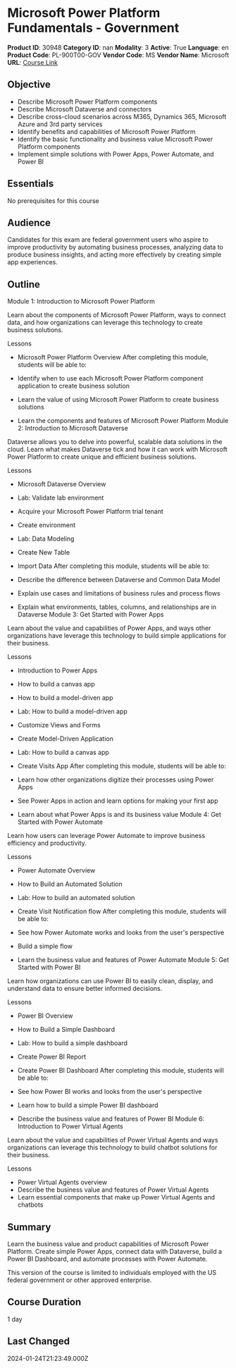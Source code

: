 # Microsoft Power Platform Fundamentals - Government

**Product ID**: 30948
**Category ID**: nan
**Modality**: 3
**Active**: True
**Language**: en
**Product Code**: PL-900T00-GOV
**Vendor Code**: MS
**Vendor Name**: Microsoft
**URL**: [Course Link](https://www.fastlaneus.com/course/microsoft-pl-900t00-gov)

## Objective
- Describe Microsoft Power Platform components
- Describe Microsoft Dataverse and connectors
- Describe cross-cloud scenarios across M365, Dynamics 365, Microsoft Azure and 3rd party services
- Identify benefits and capabilities of Microsoft Power Platform
- Identify the basic functionality and business value Microsoft Power Platform components
- Implement simple solutions with Power Apps, Power Automate, and Power BI

## Essentials
No prerequisites for this course

## Audience
Candidates for this exam are federal government users who aspire to improve productivity by automating business processes, analyzing data to produce business insights, and acting more effectively by creating simple app experiences.

## Outline
Module 1: Introduction to Microsoft Power Platform

Learn about the components of Microsoft Power Platform, ways to connect data, and how organizations can leverage this technology to create business solutions.

Lessons


- Microsoft Power Platform Overview
After completing this module, students will be able to:


- Identify when to use each Microsoft Power Platform component application to create business solution
- Learn the value of using Microsoft Power Platform to create business solutions
- Learn the components and features of Microsoft Power Platform
Module 2: Introduction to Microsoft Dataverse

Dataverse allows you to delve into powerful, scalable data solutions in the cloud. Learn what makes Dataverse tick and how it can work with Microsoft Power Platform to create unique and efficient business solutions.

Lessons


- Microsoft Dataverse Overview
- Lab: Validate lab environment
- Acquire your Microsoft Power Platform trial tenant
- Create environment
- Lab: Data Modeling
- Create New Table
- Import Data
After completing this module, students will be able to:


- Describe the difference between Dataverse and Common Data Model
- Explain use cases and limitations of business rules and process flows
- Explain what environments, tables, columns, and relationships are in Dataverse
Module 3: Get Started with Power Apps

Learn about the value and capabilities of Power Apps, and ways other organizations have leverage this technology to build simple applications for their business.

Lessons


- Introduction to Power Apps
- How to build a canvas app
- How to build a model-driven app
- Lab: How to build a model-driven app
- Customize Views and Forms
- Create Model-Driven Application
- Lab: How to build a canvas app
- Create Visits App
After completing this module, students will be able to:


- Learn how other organizations digitize their processes using Power Apps
- See Power Apps in action and learn options for making your first app
- Learn about what Power Apps is and its business value
Module 4: Get Started with Power Automate

Learn how users can leverage Power Automate to improve business efficiency and productivity.

Lessons


- Power Automate Overview
- How to Build an Automated Solution
- Lab: How to build an automated solution
- Create Visit Notification flow
After completing this module, students will be able to:


- See how Power Automate works and looks from the user's perspective
- Build a simple flow
- Learn the business value and features of Power Automate
Module 5: Get Started with Power BI

Learn how organizations can use Power BI to easily clean, display, and understand data to ensure better informed decisions.

Lessons


- Power BI Overview
- How to Build a Simple Dashboard
- Lab: How to build a simple dashboard
- Create Power BI Report
- Create Power BI Dashboard
After completing this module, students will be able to:


- See how Power BI works and looks from the user's perspective
- Learn how to build a simple Power BI dashboard
- Describe the business value and features of Power BI
Module 6: Introduction to Power Virtual Agents

Learn about the value and capabilities of Power Virtual Agents and ways organizations can leverage this technology to build chatbot solutions for their business.

Lessons


- Power Virtual Agents overview
- Describe the business value and features of Power Virtual Agents
- Learn essential components that make up Power Virtual Agents and chatbots

## Summary
Learn the business value and product capabilities of Microsoft Power Platform. Create simple Power Apps, connect data with Dataverse, build a Power BI Dashboard, and automate processes with Power Automate.

This version of the course is limited to individuals employed with the US federal government or other approved enterprise.

## Course Duration
1 day

## Last Changed
2024-01-24T21:23:49.000Z
